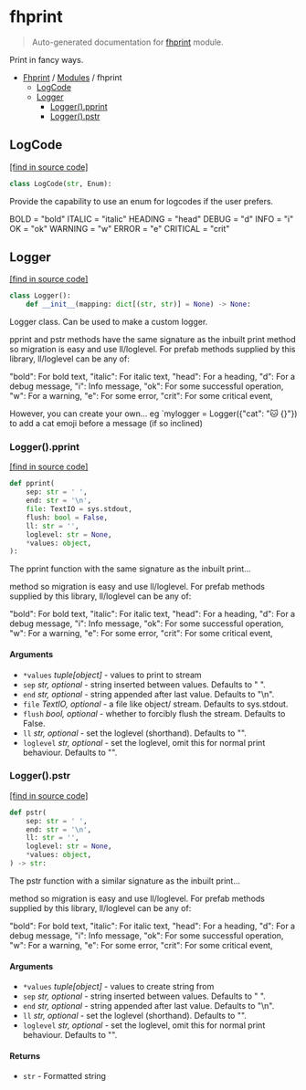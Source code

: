 # fhprint

> Auto-generated documentation for [fhprint](../../fhprint/__init__.py) module.

Print in fancy ways.

- [Fhprint](../README.md#fhprint-index) / [Modules](../README.md#fhprint-modules) / fhprint
    - [LogCode](#logcode)
    - [Logger](#logger)
        - [Logger().pprint](#loggerpprint)
        - [Logger().pstr](#loggerpstr)

## LogCode

[[find in source code]](../../fhprint/__init__.py#L10)

```python
class LogCode(str, Enum):
```

Provide the capability to use an enum for logcodes if the user prefers.

BOLD = "bold"
ITALIC = "italic"
HEADING = "head"
DEBUG = "d"
INFO = "i"
OK = "ok"
WARNING = "w"
ERROR = "e"
CRITICAL = "crit"

## Logger

[[find in source code]](../../fhprint/__init__.py#L38)

```python
class Logger():
    def __init__(mapping: dict[(str, str)] = None) -> None:
```

Logger class. Can be used to make a custom logger.

pprint and pstr methods have the same signature as the inbuilt print
method so migration is easy and use ll/loglevel. For prefab methods
supplied by this library, ll/loglevel can be any of:

"bold": For bold text,
"italic": For italic text,
"head": For a heading,
"d": For a debug message,
"i": Info message,
"ok": For some successful operation,
"w": For a warning,
"e": For some error,
"crit": For some critical event,

However, you can create your own... eg `mylogger = Logger({"cat": "🐱 {}"})
to add a cat emoji before a message (if so inclined)

### Logger().pprint

[[find in source code]](../../fhprint/__init__.py#L89)

```python
def pprint(
    sep: str = ' ',
    end: str = '\n',
    file: TextIO = sys.stdout,
    flush: bool = False,
    ll: str = '',
    loglevel: str = None,
    *values: object,
):
```

The pprint function with the same signature as the inbuilt print...

method so migration is easy and use ll/loglevel. For prefab methods
supplied by this library, ll/loglevel can be any of:

"bold": For bold text,
"italic": For italic text,
"head": For a heading,
"d": For a debug message,
"i": Info message,
"ok": For some successful operation,
"w": For a warning,
"e": For some error,
"crit": For some critical event,

#### Arguments

- `*values` *tuple[object]* - values to print to stream
- `sep` *str, optional* - string inserted between values. Defaults to " ".
- `end` *str, optional* - string appended after last value. Defaults to "\n".
- `file` *TextIO, optional* - a file like object/ stream. Defaults to sys.stdout.
- `flush` *bool, optional* - whether to forcibly flush the stream. Defaults to False.
- `ll` *str, optional* - set the loglevel (shorthand). Defaults to "".
- `loglevel` *str, optional* - set the loglevel, omit this for normal print behaviour. Defaults to "".

### Logger().pstr

[[find in source code]](../../fhprint/__init__.py#L130)

```python
def pstr(
    sep: str = ' ',
    end: str = '\n',
    ll: str = '',
    loglevel: str = None,
    *values: object,
) -> str:
```

The pstr function with a similar signature as the inbuilt print...

method so migration is easy and use ll/loglevel. For prefab methods
supplied by this library, ll/loglevel can be any of:

"bold": For bold text,
"italic": For italic text,
"head": For a heading,
"d": For a debug message,
"i": Info message,
"ok": For some successful operation,
"w": For a warning,
"e": For some error,
"crit": For some critical event,

#### Arguments

- `*values` *tuple[object]* - values to create string from
- `sep` *str, optional* - string inserted between values. Defaults to " ".
- `end` *str, optional* - string appended after last value. Defaults to "\n".
- `ll` *str, optional* - set the loglevel (shorthand). Defaults to "".
- `loglevel` *str, optional* - set the loglevel, omit this for normal print behaviour. Defaults to "".

#### Returns

- `str` - Formatted string
